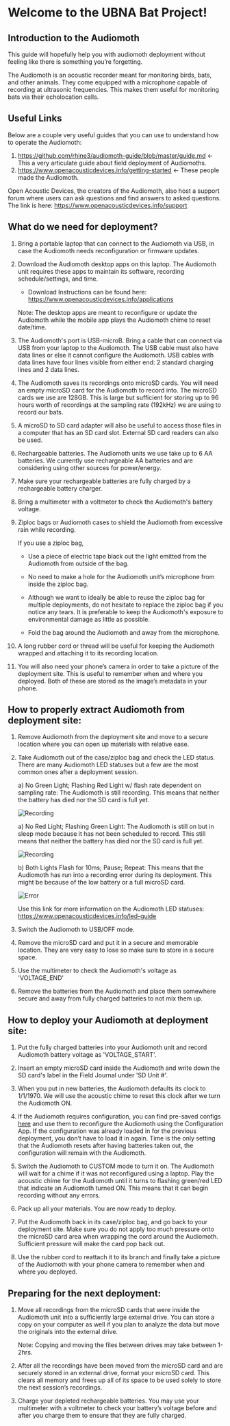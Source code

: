 # Welcome to the UBNA Bat Project!

## Introduction to the Audiomoth

This guide will hopefully help you with audiomoth deployment without feeling like there is something you’re forgetting.

The Audiomoth is an acoustic recorder meant for monitoring birds, bats, and other animals. They come equipped with a microphone capable of recording at ultrasonic frequencies. This makes them useful for monitoring bats via their echolocation calls.

## Useful Links

Below are a couple very useful guides that you can use to understand how to operate the Audiomoth:
1) https://github.com/rhine3/audiomoth-guide/blob/master/guide.md <- This a very articulate guide about field deployment of Audiomoths.
2) https://www.openacousticdevices.info/getting-started <- These people made the Audiomoth.

Open Acoustic Devices, the creators of the Audiomoth, also host a support forum where users can ask questions and find answers to asked questions. 
	The link is here: https://www.openacousticdevices.info/support

## What do we need for deployment?

1) Bring a portable laptop that can connect to the Audiomoth via USB, in case the Audiomoth needs reconfiguration or firmware updates.

2) Download the Audiomoth desktop apps on this laptop. The Audiomoth unit requires these apps to maintain its software, recording schedule/settings, and time.
	
	- Download Instructions can be found here: https://www.openacousticdevices.info/applications

	Note: The desktop apps are meant to reconfigure or update the Audiomoth while the mobile app plays the Audiomoth chime to reset date/time.

3) The Audiomoth's port is USB-microB. Bring a cable that can connect via USB from your laptop to the Audiomoth. The USB cable must also have data lines or else it cannot configure the Audiomoth. USB cables with data lines have four lines visible from either end: 2 standard charging lines and 2 data lines.

4) The Audiomoth saves its recordings onto microSD cards. You will need an empty microSD card for the Audiomoth to record into. The microSD cards we use are 128GB. This is large but sufficient for storing up to 96 hours worth of recordings at the sampling rate (192kHz) we are using to record our bats. 

5) A microSD to SD card adapter will also be useful to access those files in a computer that has an SD card slot. External SD card readers can also be used.

6) Rechargeable batteries. The Audiomoth units we use take up to 6 AA batteries. We currently use rechargeable AA batteries and are considering using other sources for power/energy.

7) Make sure your rechargeable batteries are fully charged by a rechargeable battery charger.

8) Bring a multimeter with a voltmeter to check the Audiomoth's battery voltage.

9) Ziploc bags or Audiomoth cases to shield the Audiomoth from excessive rain while recording.

	If you use a ziploc bag, 

	- Use a piece of electric tape black out the light emitted from the Audiomoth from outside of the bag.

	- No need to make a hole for the Audiomoth unit’s microphone from inside the ziploc bag.

	- Although we want to ideally be able to reuse the ziploc bag for multiple deployments, do not hesitate to replace the ziploc bag if you notice any tears. It is preferable to keep the Audiomoth's exposure to environmental damage as little as possible.

	- Fold the bag around the Audiomoth and away from the microphone.

10) A long rubber cord or thread will be useful for keeping the Audiomoth wrapped and attaching it to its recording location.

11) You will also need your phone’s camera in order to take a picture of the deployment site. This is useful to remember when and where you deployed. Both of these are stored as the image’s metadata in your phone.

## How to properly extract Audiomoth from deployment site:

1) Remove Audiomoth from the deployment site and move to a secure location where you can open up materials with relative ease.

2) Take Audiomoth out of the case/ziploc bag and check the LED status. There are many Audiomoth LED statuses but a few are the most common ones after a deployment session.
	
	a) No Green Light; Flashing Red Light w/ flash rate dependent on sampling rate: The Audiomoth is still recording. This means that neither the battery has died nor the SD card is full yet.
	
	![Recording](/DeploymentGuide/CommonLEDs/on_recording.png)
	
	a) No Red Light; Flashing Green Light: The Audiomoth is still on but in sleep mode because it has not been scheduled to record. This still means that neither the battery has died nor the SD card is full yet.
	
	![Recording](/DeploymentGuide/CommonLEDs/on_sleep.png)

	b) Both Lights Flash for 10ms; Pause; Repeat: This means that the Audiomoth has run into a recording error during its deployment. This might be because of the low battery or a full microSD card.
	
	![Error](/DeploymentGuide/CommonLEDs/error.png)
		
	Use this link for more information on the Audiomoth LED statuses:
https://www.openacousticdevices.info/led-guide

3) Switch the Audiomoth to USB/OFF mode.

4) Remove the microSD card and put it in a secure and memorable location. They are very easy to lose so make sure to store in a secure space.

5) Use the multimeter to check the Audiomoth's voltage as 'VOLTAGE_END'

6) Remove the batteries from the Audiomoth and place them somewhere secure and away from fully charged batteries to not mix them up.

## How to deploy your Audiomoth at deployment site:

1) Put the fully charged batteries into your Audiomoth unit and record Audiomoth battery voltage as 'VOLTAGE_START'.

2) Insert an empty microSD card inside the Audiomoth and write down the SD card's label in the Field Journal under 'SD Unit #'.

3) When you put in new batteries, the Audiomoth defaults its clock to 1/1/1970. We will use the acoustic chime to reset this clock after we turn the Audiomoth ON.

4) If the Audiomoth requires configuration, you can find pre-saved configs [here](/ConfigurationDetails) and use them to reconfigure the Audiomoth using the Configuration App. If the configuration was already loaded in for the previous deployment, you don’t have to load it in again. Time is the only setting that the Audiomoth resets after having batteries taken out, the configuration will remain with the Audiomoth.

5) Switch the Audiomoth to CUSTOM mode to turn it on. The Audiomoth will wait for a chime if it was not reconfigured using a laptop. Play the acoustic chime for the Audiomoth until it turns to flashing green/red LED that indicate an Audiomoth turned ON. This means that it can begin recording without any errors.
	
6) Pack up all your materials. You are now ready to deploy.
		
7) Put the Audiomoth back in its case/ziploc bag, and go back to your deployment site. Make sure you do not apply too much pressure onto the microSD card area when wrapping the cord around the Audiomoth. Sufficient pressure will make the card pop back out.

8) Use the rubber cord to reattach it to its branch and finally take a picture of the Audiomoth with your phone camera to remember when and where you deployed.

## Preparing for the next deployment:

1) Move all recordings from the microSD cards that were inside the Audiomoth unit into a sufficiently large external drive. You can store a copy on your computer as well if you plan to analyze the data but move the originals into the external drive.

	Note: Copying and moving the files between drives may take between 1-2hrs.

2) After all the recordings have been moved from the microSD card and are securely stored in an external drive, format your microSD card. This clears all memory and frees up all of its space to be used solely to store the next session’s recordings.

3) Charge your depleted rechargeable batteries. You may use your multimeter with a voltmeter to check your battery’s voltage before and after you charge them to ensure that they are fully charged. 

